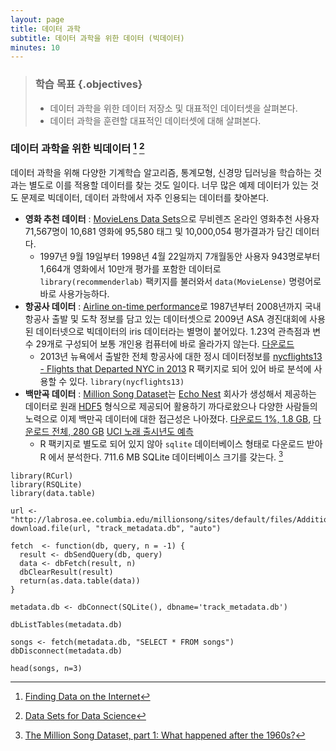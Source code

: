 ```yaml
---
layout: page
title: 데이터 과학
subtitle: 데이터 과학을 위한 데이터 (빅데이터)
minutes: 10
---
```


> ### 학습 목표 {.objectives}
>
> * 데이터 과학을 위한 데이터 저장소 및 대표적인 데이터셋을 살펴본다.
> * 데이터 과학을 훈련할 대표적인 데이터셋에 대해 살펴본다.

### 데이터 과학을 위한 빅데이터 [^Joseph-Rickert] [^big-datasets]


데이터 과학을 위해 다양한 기계학습 알고리즘, 통계모형, 신경망 딥러닝을 학습하는 것과는 별도로 이를 적용할 데이터를 찾는 것도 일이다. 너무 많은 예제 데이터가 있는 것도 문제로 빅데이터, 데이터 과학에서 자주 인용되는 데이터를 찾아본다.

* **영화 추천 데이터** : [MovieLens Data Sets](https://datahub.io/dataset/movielens)으로 무비렌즈 온라인 영화추천 사용자 71,567명이 10,681 영화에 95,580 태그 및 10,000,054 평가결과가 담긴 데이터다.
    * 1997년 9월 19일부터 1998년 4월 22일까지 7개월동안 사용자 943명로부터 1,664개 영화에서 10만개 평가를 포함한 데이터로 `library(recommenderlab)` 팩키지를 불러와서 `data(MovieLense)` 명령어로 바로 사용가능하다.
* **항공사 데이터** : [Airline on-time performance](http://stat-computing.org/dataexpo/2009/)로 1987년부터 2008년까지 국내 항공사 출발 및 도착 정보를 담고 있는 데이터셋으로 2009년 ASA 경진대회에 사용된 데이터넷으로 빅데이터의 iris 데이터라는 별명이 붙어있다. 1.23억 관측점과 변수 29개로 구성되어 보통 개인용 컴퓨터에 바로 올라가지 않는다. [다운로드](http://www.transtats.bts.gov/OT_Delay/OT_DelayCause1.asp)
    * 2013년 뉴욕에서 출발한 전체 항공사에 대한 정시 데이터정보를 [nycflights13 - Flights that Departed NYC in 2013](https://cran.r-project.org/web/packages/nycflights13/) R 팩키지로 되어 있어 바로 분석에 사용할 수 있다. `library(nycflights13)`
* **백만곡 데이터** : [Million Song Dataset](http://labrosa.ee.columbia.edu/millionsong/)는 [Echo Nest](http://the.echonest.com/company/) 회사가 생성해서 제공하는 데이터로 원래 [HDF5](https://www.hdfgroup.org/about/hdf_technologies.html) 형식으로 제공되어 활용하기 까다로왔으나 다양한 사람들의 노력으로 이제 백만곡 데이터에 대한 접근성은 나아졌다. [다운로드 1%, 1.8 GB](http://static.echonest.com/millionsongsubset_full.tar.gz), [다운로드 전체, 280 GB](http://labrosa.ee.columbia.edu/millionsong/pages/getting-dataset) [UCI 노래 출시년도 예측](http://archive.ics.uci.edu/ml/datasets/YearPredictionMSD)
    * R 팩키지로 별도로 되어 있지 않아 `sqlite` 데이터베이스 형태로 다운로드 받아 R 에서 분석한다. 711.6 MB SQLite 데이터베이스 크기를 갖는다. [^million-songs-in-r]

[^million-songs-in-r]: [The Million Song Dataset, part 1: What happened after the 1960s?](https://stattrekker.wordpress.com/2015/08/29/the-million-song-dataset-part-1-what-happened-after-the-1960s/)



~~~ {.r}
library(RCurl)
library(RSQLite)
library(data.table)

url <- "http://labrosa.ee.columbia.edu/millionsong/sites/default/files/AdditionalFiles/track_metadata.db"
download.file(url, "track_metadata.db", "auto")

fetch  <- function(db, query, n = -1) {
  result <- dbSendQuery(db, query)
  data <- dbFetch(result, n)
  dbClearResult(result)
  return(as.data.table(data))
}

metadata.db <- dbConnect(SQLite(), dbname='track_metadata.db')

dbListTables(metadata.db)

songs <- fetch(metadata.db, "SELECT * FROM songs")
dbDisconnect(metadata.db)

head(songs, n=3)
~~~



[^Joseph-Rickert]: [Finding Data on the Internet](http://www.inside-r.org/howto/finding-data-internet)

[^big-datasets]: [Data Sets for Data Science](http://www.r-bloggers.com/data-sets-for-data-science/)
